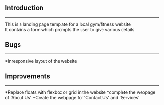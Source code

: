 ## Introduction <br />
---------------
This is a landing page template for a local gym/fitness website <br />
It contains a form which prompts the user to give various details <br />

## Bugs <br />
---------------
*Inresponsive layout of the website

## Improvements <br />
---------------
*Replace floats with flexbox or grid in the website
*complete the webpage of 'About Us'
*Create the webpage for 'Contact Us' and 'Services'
